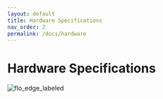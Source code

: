 ```yaml
---
layout: default
title: Hardware Specifications
nav_order: 2
permalink: /docs/hardware
---
```


# Hardware Specifications

![flo_edge_labeled](asset/images/flo_edge_labeled.svg)


